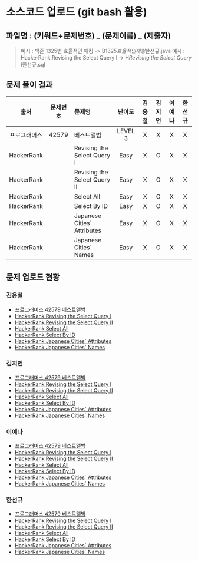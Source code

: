 # 소스코드 업로드 (git bash 활용)

## 파일명 : (키워드+문제번호) _ (문제이름) _ (제출자)

> 예시 : 백준 1325번 효율적인 해킹 -> B1325*효율적인해킹*한선규.java
> 예시 : HackerRank Revising the Select Query Ⅰ -> H*Revising the Select Query Ⅰ*한선규.sql

## 문제 풀이 결과

<!-- Table -->

|     출처     | 문제번호 | 문제명                      | 난이도  | 김응철 | 김지언 | 이예나 | 한선규 |
| :----------: | :------: | :-------------------------- | :-----: | :----: | :----: | :----: | :----: |
| 프로그래머스 |  42579   | 베스트앨범                  | LEVEL 3 |   X    |   X    |   X    |   X    |
|  HackerRank  |          | Revising the Select Query Ⅰ |  Easy   |   X    |   O    |   X    |   X    |
|  HackerRank  |          | Revising the Select Query Ⅱ |  Easy   |   X    |   O    |   X    |   X    |
|  HackerRank  |          | Select All                  |  Easy   |   X    |   O    |   X    |   X    |
|  HackerRank  |          | Select By ID                |  Easy   |   X    |   O    |   X    |   X    |
|  HackerRank  |          | Japanese Cities` Attributes |  Easy   |   X    |   O    |   X    |   X    |
|  HackerRank  |          | Japanese Cities` Names      |  Easy   |   X    |   O    |   X    |   X    |

## 문제 업로드 현황

### 김응철

- [프로그래머스 42579 베스트앨범]()
- [HackerRank Revising the Select Query Ⅰ]()
- [HackerRank Revising the Select Query Ⅱ]()
- [HackerRank Select All]()
- [HackerRank Select By ID]()
- [HackerRank Japanese Cities` Attributes]()
- [HackerRank Japanese Cities` Names]()

### 김지언

- [프로그래머스 42579 베스트앨범]()
- [HackerRank Revising the Select Query Ⅰ](%5BHackerRank%5D%20Revising%20the%20Select%20Query%20Ⅰ/H_Revising%20the%20Select%20Query%20Ⅰ_김지언.sql)
- [HackerRank Revising the Select Query Ⅱ](%5BHackerRank%5D%20Revising%20the%20Select%20Query%20Ⅱ/H_Revising%20the%20Select%20Query%20Ⅱ_김지언.sql)
- [HackerRank Select All](%5BHackerRank%5D%20Select%20All/H_Select%20All_김지언.sql)
- [HackerRank Select By ID](%5BHackerRank%5D%20Select%20By%20ID/H_Select%20By%20ID_김지언.sql)
- [HackerRank Japanese Cities` Attributes](%5BHackerRank%5D%20Japanese%20Cities%60%20Attributes/H_Japanese%20Cities%60%20Attributes_김지언.sql)
- [HackerRank Japanese Cities` Names](%5BHackerRank%5D%20Japanese%20Cities%60%20Names/H_Japanese%20Cities%60%20Names_김지언.sql)

### 이예나

- [프로그래머스 42579 베스트앨범]()
- [HackerRank Revising the Select Query Ⅰ]()
- [HackerRank Revising the Select Query Ⅱ]()
- [HackerRank Select All]()
- [HackerRank Select By ID]()
- [HackerRank Japanese Cities` Attributes]()
- [HackerRank Japanese Cities` Names]()

### 한선규

- [프로그래머스 42579 베스트앨범]()
- [HackerRank Revising the Select Query Ⅰ]()
- [HackerRank Revising the Select Query Ⅱ]()
- [HackerRank Select All]()
- [HackerRank Select By ID]()
- [HackerRank Japanese Cities` Attributes]()
- [HackerRank Japanese Cities` Names]()
